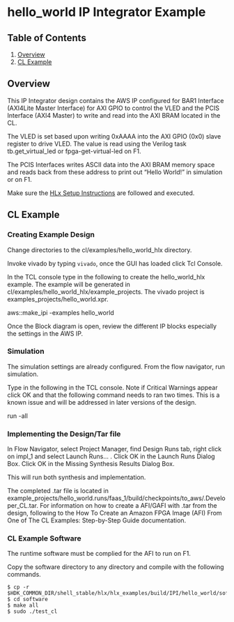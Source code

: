 # hello\_world IP Integrator Example

## Table of Contents

1. [Overview](#overview)
2. [CL Example](#hlx)


<a name="overview"></a>
## Overview

This IP Integrator design contains the AWS IP configured for BAR1 Interface (AXI4Lite Master Interface) for AXI GPIO to control the VLED and the PCIS Interface (AXI4 Master) to write and read into the AXI BRAM located in the CL.

The VLED is set based upon writing 0xAAAA into the AXI GPIO (0x0) slave register to drive VLED.  The value is read using the Verilog task tb.get\_virtual\_led or fpga-get-virtual-led on F1.

The PCIS Interfaces writes ASCII data into the AXI BRAM memory space and reads back from these address to print out “Hello World!” in simulation or on F1.

Make sure the [HLx Setup Instructions](../../../docs/AWS_IP_Vivado_Setup.md) are followed and executed.

<a name="hlx"></a>
## CL Example


### Creating Example Design

Change directories to the cl/examples/hello\_world\_hlx directory.

Invoke vivado by typing `vivado`, once the GUI has loaded click Tcl Console.

In the TCL console type in the following to create the hello\_world\_hlx example.  The example will be generated in cl/examples/hello\_world\_hlx/example\_projects.  The vivado project is examples\_projects/hello\_world.xpr.

aws::make\_ipi -examples hello\_world

Once the Block diagram is open, review the different IP blocks especially the settings in the AWS IP.

### Simulation

The simulation settings are already configured. From the flow navigator, run simulation.  

Type in the following in the TCL console.  Note if Critical Warnings appear click OK and that the following command needs to ran two times.  This is a known issue and will be addressed in later versions of the design.

run -all

### Implementing the Design/Tar file

In Flow Navigator, select Project Manager, find Design Runs tab, right click on impl\_1 and select Launch Runs… . Click OK in the Launch Runs Dialog Box.  Click OK in the Missing Synthesis Results Dialog Box.

This will run both synthesis and implementation.

The completed .tar file is located in example\_projects/hello_world.runs/faas\_1/build/checkpoints/to\_aws/<timestamp>.Developer\_CL.tar.  For information on how to create a AFI/GAFI with .tar from the design, following to the How To Create an Amazon FPGA Image (AFI) From One of The CL Examples: Step-by-Step Guide documentation.

### CL Example Software

The runtime software must be complied for the AFI to run on F1.

Copy the software directory to any directory and compile with the following commands.

    $ cp -r $HDK_COMMON_DIR/shell_stable/hlx/hlx_examples/build/IPI/hello_world/software
    $ cd software
    $ make all
    $ sudo ./test_cl
